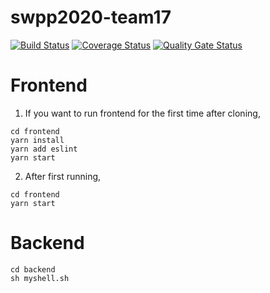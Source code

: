 # swpp2020-team17
[![Build Status](https://travis-ci.org/swsnu/swpp2020-team17.svg?branch=master)](https://travis-ci.org/swsnu/swpp2020-team17)
[![Coverage Status](https://coveralls.io/repos/github/swsnu/swpp2019-team17/badge.svg?branch=master)](https://coveralls.io/github/swsnu/swpp2019-team17?branch=master)
[![Quality Gate Status](https://sonarcloud.io/api/project_badges/measure?project=swsnu_swpp2019-team17&metric=alert_status)](https://sonarcloud.io/dashboard?id=swsnu_swpp2019-team17)


# Frontend
1. If you want to run frontend for the first time after cloning,
<pre><code>cd frontend   
yarn install   
yarn add eslint   
yarn start
</code></pre>

2. After first running,
<pre><code>cd frontend   
yarn start
</code></pre>

# Backend
<pre><code>cd backend
sh myshell.sh
</code></pre>
